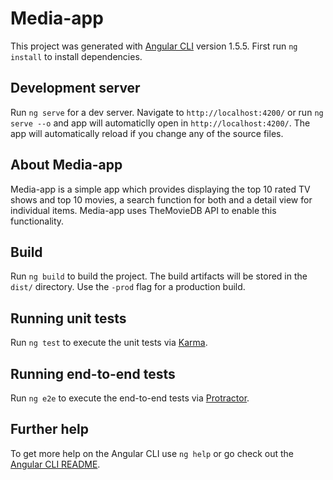 # Media-app

This project was generated with [Angular CLI](https://github.com/angular/angular-cli) version 1.5.5.
First run `ng install` to install dependencies.

## Development server

Run `ng serve` for a dev server. Navigate to `http://localhost:4200/` or run `ng serve --o` and app will automaticlly open in `http://localhost:4200/`.
The app will automatically reload if you change any of the source files.

## About Media-app

Media-app is a simple app which provides displaying the top 10 rated TV shows and top 10 movies, a search function for both and a detail view for individual items.
Media-app uses TheMovieDB API to enable this functionality.

## Build

Run `ng build` to build the project. The build artifacts will be stored in the `dist/` directory. Use the `-prod` flag for a production build.

## Running unit tests

Run `ng test` to execute the unit tests via [Karma](https://karma-runner.github.io).

## Running end-to-end tests

Run `ng e2e` to execute the end-to-end tests via [Protractor](http://www.protractortest.org/).

## Further help

To get more help on the Angular CLI use `ng help` or go check out the [Angular CLI README](https://github.com/angular/angular-cli/blob/master/README.md).
